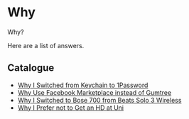 # Why

Why? 

Here are a list of answers.

## Catalogue

- [Why I Switched from Keychain to 1Password](i-switched-from-keychain-to-1password.md)
- [Why Use Facebook Marketplace instead of Gumtree](use-fb-marketplace-instead-of-gumtree.md)
- [Why I Switched to Bose 700 from Beats Solo 3 Wireless](i-switched-to-bose-700-from-beats-solo-3-wireless.md)
- [Why I Prefer not to Get an HD at Uni](i-prefer-not-to-get-an-HD-at-uni.md)